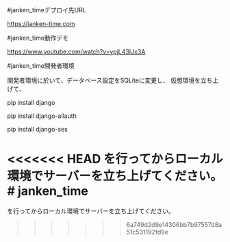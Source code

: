 #janken_timeデプロイ先URL

https://janken-time.com

#janken_time動作デモ

https://www.youtube.com/watch?v=ypjL43IJx3A

#janken_time開発者環境

開発者環境に於いて、データベース設定をSQLiteに変更し、
仮想環境を立ち上げて、

pip install django

pip install django-allauth

pip install django-ses

<<<<<<< HEAD
を行ってからローカル環境でサーバーを立ち上げてください。# janken_time
=======
を行ってからローカル環境でサーバーを立ち上げてください。
>>>>>>> 6a749d2d9e14306bb7b97557d8a51c531192fd9e
